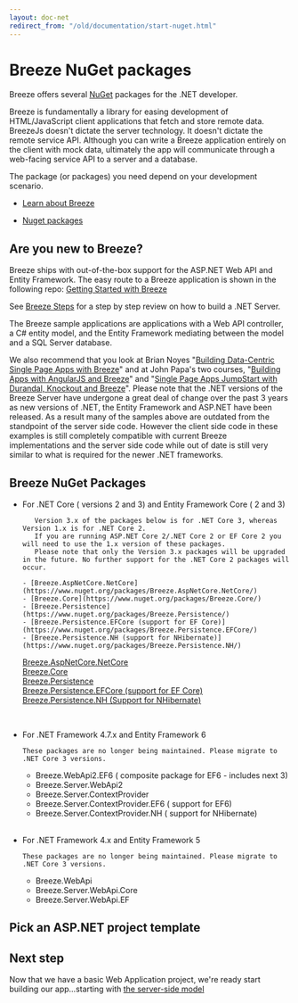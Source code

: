 ```yaml
---
layout: doc-net
redirect_from: "/old/documentation/start-nuget.html"
---
```

# Breeze NuGet packages
Breeze offers several <a href="http://nuget.org/" target="_blank">NuGet</a> packages for the .NET developer.

Breeze is fundamentally a library for easing development of HTML/JavaScript client applications that fetch and store remote data. BreezeJs doesn't dictate the server technology. It doesn't dictate the remote service API. Although you can write a Breeze application entirely on the client with mock data, ultimately the app will communicate through a web-facing service API to a server and a database.

The package (or packages) you need depend on your development scenario.

* [Learn about Breeze](#learn)

* [Nuget packages](#current)

<a name="learn"></a>

## Are you new to Breeze?

Breeze ships with out-of-the-box support for the ASP.NET Web API and Entity Framework. The easy route to a Breeze application is shown in the following repo: <a href="https://github.com/Breeze/northwind-core-ng-demo" target="_blank">Getting Started with Breeze</a>

See [Breeze Steps](https://github.com/Breeze/northwind-core-ng-demo/blob/master/STEPS.md) for a step by step review on how to build a .NET Server. 

The Breeze sample applications are applications with a Web API controller, a C# entity model, and the Entity Framework mediating between the model and a SQL Server database.

We also recommend that you look at Brian Noyes "<a href="http://www.pluralsight.com/courses/building-single-page-applications-breeze" target="_blank">Building Data-Centric Single Page Apps with Breeze</a>" and at John Papa's two courses, "<a href="http://www.pluralsight.com/training/Courses/TableOfContents/build-apps-angular-breeze" target="_blank">Building Apps with AngularJS and Breeze</a>" and "<a href="http://www.pluralsight.com/training/Courses/TableOfContents/build-apps-angular-breeze" target="_blank">Single Page Apps JumpStart with Durandal, Knockout and Breeze</a>". Please note that the .NET versions of the Breeze Server have undergone a great deal of change over the past 3 years as new versions of .NET, the Entity Framework and ASP.NET have been released.  As a result many of the samples above are outdated from the standpoint of the server side code.  However the client side code in these examples is still completely compatible with current Breeze implementations and the server side code while out of date is still very similar to what is required for the newer .NET frameworks.

<a name="current"></a>

## Breeze NuGet Packages

- For .NET Core ( versions 2 and 3) and Entity Framework Core ( 2 and 3)

         Version 3.x of the packages below is for .NET Core 3, whereas Version 1.x is for .NET Core 2.
         If you are running ASP.NET Core 2/.NET Core 2 or EF Core 2 you will need to use the 1.x version of these packages.
         Please note that only the Version 3.x packages will be upgraded in the future. No further support for the .NET Core 2 packages will occur.

      - [Breeze.AspNetCore.NetCore](https://www.nuget.org/packages/Breeze.AspNetCore.NetCore/)
      - [Breeze.Core](https://www.nuget.org/packages/Breeze.Core/)
      - [Breeze.Persistence](https://www.nuget.org/packages/Breeze.Persistence/)
      - [Breeze.Persistence.EFCore (support for EF Core)](https://www.nuget.org/packages/Breeze.Persistence.EFCore/)
      - [Breeze.Persistence.NH (support for NHibernate)](https://www.nuget.org/packages/Breeze.Persistence.NH/)
      

  <a href="https://www.nuget.org/packages/Breeze.AspNetCore.NetCore/" target="_blank">Breeze.AspNetCore.NetCore</a><br />
  <a href="https://www.nuget.org/packages/Breeze.Core/" target="_blank">Breeze.Core</a><br />
  <a href="https://www.nuget.org/packages/Breeze.Persistence/" target="_blank">Breeze.Persistence</a><br />
  <a href="https://www.nuget.org/packages/Breeze.Persistence.EFCore/"  target="_blank">Breeze.Persistence.EFCore (support for EF Core)</a>
  <a href="https://www.nuget.org/packages/Breeze.Persistence.NH/" target="_blank">Breeze.Persistence.NH (Support for NHibernate)</a>

  <br>

- For .NET Framework 4.7.x  and Entity Framework 6 

      These packages are no longer being maintained. Please migrate to .NET Core 3 versions.

     - Breeze.WebApi2.EF6  ( composite package for EF6 - includes next 3)
     - Breeze.Server.WebApi2
     - Breeze.Server.ContextProvider
     - Breeze.Server.ContextProvider.EF6  ( support for EF6)
     - Breeze.Server.ContextProvider.NH ( support for NHibernate)
     <br><br>

- For .NET Framework 4.x and Entity Framework 5   

      These packages are no longer being maintained. Please migrate to .NET Core 3 versions.

     - Breeze.WebApi
     - Breeze.Server.WebApi.Core
     - Breeze.Server.WebApi.EF

## Pick an ASP.NET project template


## Next step


Now that we have a basic Web Application project, we're ready start building our app...starting with [the server-side model](/doc-net/ef-serverside-model)
